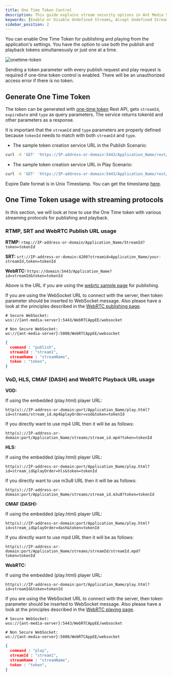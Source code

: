 ```yaml
---
title: One Time Token Control
description: This guide explains stream security options in Ant Media Server, and how you can Enable Disable, or Accept Undefined Streams.
keywords: [Enable or Disable Undefined Streams, Accept Undefined Streams, One Time Token Control, Stream security, Ant Media Server Documentation, Ant Media Server Tutorials]
sidebar_position: 2
---
```


You can enable One Time Token for publishing and playing from the application's settings. You have the option to use both the publish and playback tokens simultaneously or just one at a time.

![onetime-token](https://github.com/ant-media/ant-media-documentation/assets/86982446/2f118822-f997-4326-a5cc-f367e548bcd8)

Sending a token parameter with every publish request and play request is required if one-time token control is enabled. There will be an unauthorized access error if there is no token.

## Generate One Time Token

The token can be generated with [one-time token](https://antmedia.io/rest/#/BroadcastRestService/getTokenV2) Rest API, gets ```streamId```, ```expireDate``` and ```type``` as query parameters. The service returns tokenId and other parameters as a response. 

It is important that the ```streamId``` and ```type``` parameters are properly defined because ```tokenId``` needs to match with both ```streamId``` and ```type```.

 - The sample token creation service URL in the Publish Scenario:

```bash
curl -X 'GET' 'https://IP-address-or-domain:5443/Application_Name/rest/v2/broadcasts/streamId/token?expireDate=Expire_Date&type=publish' -H 'accept: application/json'
```

 - The sample token creation service URL in Play Scenario:

```bash
curl -X 'GET' 'https://IP-address-or-domain:5443/Application_Name/rest/v2/broadcasts/streamId/jwt-token?expireDate=Expire_Date&type=play' -H 'accept: application/json'
```

Expire Date format is in Unix Timestamp. You can get the timestamp [here](https://www.epochconverter.com/).

## One Time Token usage with streaming protocols

In this section, we will look at how to use the One Time token with various streaming protocols for publishing and playback.

### RTMP, SRT and WebRTC Publish URL usage

**RTMP:**
`rtmp://IP-address-or-domain/Application_Name/StreamId?token=tokenId`

**SRT:** 
`srt://IP-address-or-domain:4200?streamid=Application_Name/your-streamId,token=tokenId`

**WebRTC:**
`https://domain:5443/Application_Name?id=streamId&token=tokenId`

Above is the URL if you are using the [webrtc sample page](https://antmedia.io/docs/guides/publish-live-stream/webrtc/) for publishing.

If you are using the WebSocket URL to connect with the server, then token parameter should be inserted to WebSocket message. Also please have a look at the principles described in the [WebRTC publishing page](https://antmedia.io/docs/guides/publish-live-stream/webrtc/webrtc-websocket-messaging-reference/#publishing-webrtc-stream).

```shell
# Secure WebSocket: 
wss://{ant-media-server}:5443/WebRTCAppEE/websocket

# Non Secure WebSocket: 
ws://{ant-media-server}:5080/WebRTCAppEE/websocket
```

```json
{
  command : "publish",
  streamId : "stream1",
  streamName : "streamName",
  token : "token",
}
```

### VoD, HLS, CMAF (DASH) and WebRTC Playback URL usage

**VOD:**

If using the embedded (play.html) player URL:
```
http(s)://IP-address-or-domain:port/Application_Name/play.html?id=streams/stream_id.mp4&playOrder=vod&token=tokenId
```
If you directly want to use mp4 URL then it will be as follows:
```
http(s)://IP-address-or-domain:port/Application_Name/streams/stream_id.mp4?token=tokenId
```
**HLS:**

If using the embedded (play.html) player URL:
```
http(s)://IP-address-or-domain:port/Application_Name/play.html?id=stream_id&playOrder=hls&token=tokenId
```

If you directly want to use m3u8 URL then it will be as follows:

```
http(s)://IP-address-or-domain:port/Application_Name/streams/stream_id.m3u8?token=tokenId
```

**CMAF (DASH):**

If using the embedded (play.html) player URL:
```
http(s)://IP-address-or-domain:port/Application_Name/play.html?id=stream_id&playOrder=dash&token=tokenId
```

If you directly want to use mpd URL then it will be as follows:

```
http(s)://IP-address-or-domain:port/Application_Name/streams/streamId/streamId.mpd?token=tokenId
```

**WebRTC:**

If using the embedded (play.html) player URL:

`http(s)://IP-address-or-domain:port/Application_Name/play.html?id=streamId&token=tokenId`

If you are using the WebSocket URL to connect with the server, then token parameter should be inserted to WebSocket message. Also please have a look at the principles described in the [WebRTC playing page](https://antmedia.io/docs/guides/publish-live-stream/webrtc/webrtc-websocket-messaging-reference/#playing-webrtc-stream).

```shell
# Secure WebSocket: 
wss://{ant-media-server}:5443/WebRTCAppEE/websocket

# Non Secure WebSocket: 
ws://{ant-media-server}:5080/WebRTCAppEE/websocket
```

```json
{
  command : "play",
  streamId : "stream1",
  streamName : "streamName",
  token : "token",
}
```
